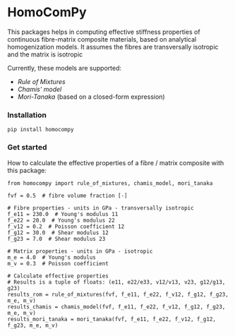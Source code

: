 # HomoComPy
This packages helps in computing effective stiffness properties of continuous fibre-matrix composite materials, based on analytical homogenization models. It assumes the fibres are transversally isotropic and the matrix is isotropic

Currently, these models are supported:
- *Rule of Mixtures*
- *Chamis' model*
- *Mori-Tanaka* (based on a closed-form expression)
### Installation
`pip install homocompy`

### Get started
How to calculate the effective properties of a fibre / matrix composite with this package:
```
from homocompy import rule_of_mixtures, chamis_model, mori_tanaka

fvf = 0.5  # fibre volume fraction [-]

# Fibre properties - units in GPa - transversally isotropic
f_e11 = 230.0  # Young's modulus 11
f_e22 = 20.0  # Young's modulus 22
f_v12 = 0.2  # Poisson coefficient 12
f_g12 = 30.0  # Shear modulus 12
f_g23 = 7.0  # Shear modulus 23

# Matrix properties - units in GPa - isotropic
m_e = 4.0  # Young's modulus
m_v = 0.3  # Poisson coefficient

# Calculate effective properties
# Results is a tuple of floats: (e11, e22/e33, v12/v13, v23, g12/g13, g23)
results_rom = rule_of_mixtures(fvf, f_e11, f_e22, f_v12, f_g12, f_g23, m_e, m_v)
results_chamis = chamis_model(fvf, f_e11, f_e22, f_v12, f_g12, f_g23, m_e, m_v)
results_mori_tanaka = mori_tanaka(fvf, f_e11, f_e22, f_v12, f_g12, f_g23, m_e, m_v)

```
